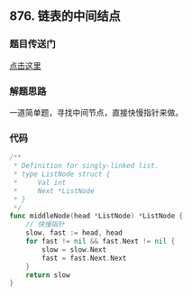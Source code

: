 ## 876. 链表的中间结点

### 题目传送门

[点击这里](https://leetcode.cn/problems/middle-of-the-linked-list/)

### 解题思路

一道简单题，寻找中间节点，直接快慢指针来做。

### 代码

```go
/**
 * Definition for singly-linked list.
 * type ListNode struct {
 *     Val int
 *     Next *ListNode
 * }
 */
func middleNode(head *ListNode) *ListNode {
    // 快慢指针
    slow, fast := head, head
    for fast != nil && fast.Next != nil {
        slow = slow.Next
        fast = fast.Next.Next
    }
    return slow
}
```
